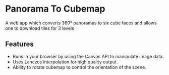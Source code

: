 # Panorama To Cubemap

A web app which converts 360° panoramas to six cube faces and allows one to download tiles for 3 levels

## Features

- Runs in your browser by using the Canvas API to manipulate image data.
- Uses Lanczos interpolation for high quality output.
- Ability to rotate cubemap to control the orientation of the scene.
